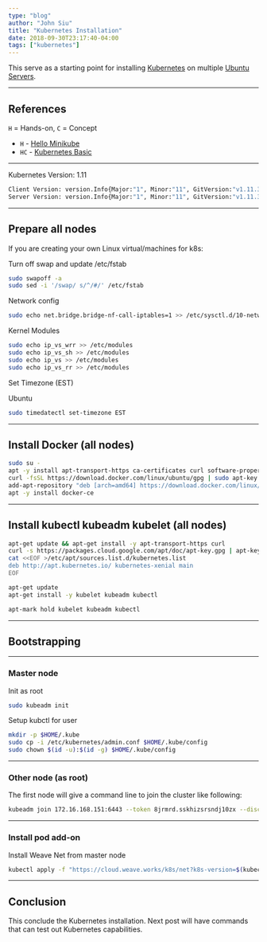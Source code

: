 ```yaml
---
type: "blog"
author: "John Siu"
title: "Kubernetes Installation"
date: 2018-09-30T23:17:40-04:00
tags: ["kubernetes"]
---
```


This serve as a starting point for installing [Kubernetes](https://k8s.io) on multiple [Ubuntu Servers](https://www.ubuntu.com/server).
<!--more-->

---

## References

`H` = Hands-on, `C` = Concept

- `H` - [Hello Minikube](https://kubernetes.io/docs/tutorials/hello-minikube/)
- `HC` - [Kubernetes Basic](https://kubernetes.io/docs/tutorials/kubernetes-basics/)

---

Kubernetes Version: 1.11

```sh
Client Version: version.Info{Major:"1", Minor:"11", GitVersion:"v1.11.3", GitCommit:"a4529464e4629c21224b3d52edfe0ea91b072862", GitTreeState:"clean", BuildDate:"2018-09-09T18:02:47Z", GoVersion:"go1.10.3", Compiler:"gc", Platform:"linux/amd64"}
Server Version: version.Info{Major:"1", Minor:"11", GitVersion:"v1.11.3", GitCommit:"a4529464e4629c21224b3d52edfe0ea91b072862", GitTreeState:"clean", BuildDate:"2018-09-09T17:53:03Z", GoVersion:"go1.10.3", Compiler:"gc", Platform:"linux/amd64"}
```

---

## Prepare all nodes

If you are creating your own Linux virtual/machines for k8s:

Turn off swap and update /etc/fstab

```sh
sudo swapoff -a
sudo sed -i '/swap/ s/^/#/' /etc/fstab
```

Network config

```sh
sudo echo net.bridge.bridge-nf-call-iptables=1 >> /etc/sysctl.d/10-network-security.conf
```

Kernel Modules

```sh
sudo echo ip_vs_wrr >> /etc/modules
sudo echo ip_vs_sh >> /etc/modules
sudo echo ip_vs >> /etc/modules
sudo echo ip_vs_rr >> /etc/modules
```

Set Timezone (EST)

Ubuntu

```sh
sudo timedatectl set-timezone EST
```

---

## Install Docker (all nodes)

```sh
sudo su -
apt -y install apt-transport-https ca-certificates curl software-properties-common
curl -fsSL https://download.docker.com/linux/ubuntu/gpg | sudo apt-key add -
add-apt-repository "deb [arch=amd64] https://download.docker.com/linux/ubuntu $(lsb_release -cs) stable"
apt -y install docker-ce
```

---

## Install kubectl kubeadm kubelet (all nodes)

```sh
apt-get update && apt-get install -y apt-transport-https curl
curl -s https://packages.cloud.google.com/apt/doc/apt-key.gpg | apt-key add -
cat <<EOF >/etc/apt/sources.list.d/kubernetes.list
deb http://apt.kubernetes.io/ kubernetes-xenial main
EOF

apt-get update
apt-get install -y kubelet kubeadm kubectl

apt-mark hold kubelet kubeadm kubectl
```

---

## Bootstrapping

---

### Master node

Init as root

```sh
sudo kubeadm init
```

Setup kubctl for user

```sh
mkdir -p $HOME/.kube
sudo cp -i /etc/kubernetes/admin.conf $HOME/.kube/config
sudo chown $(id -u):$(id -g) $HOME/.kube/config
```

---

### Other node (as root)

The first node will give a command line to join the cluster like
following:

```sh
kubeadm join 172.16.168.151:6443 --token 8jrmrd.sskhizsrsndj10zx --discovery-token-ca-cert-hash sha256:a7b98ae8e51a598141d9e9678669ac1372afca7cda1c4e603070adb34fbd2985
```

---

### Install pod add-on

Install Weave Net from master node

```sh
kubectl apply -f "https://cloud.weave.works/k8s/net?k8s-version=$(kubectl version | base64 | tr -d '\n')"
```

---

## Conclusion

This conclude the Kubernetes installation. Next post will have commands that can test out Kubernetes capabilities.
